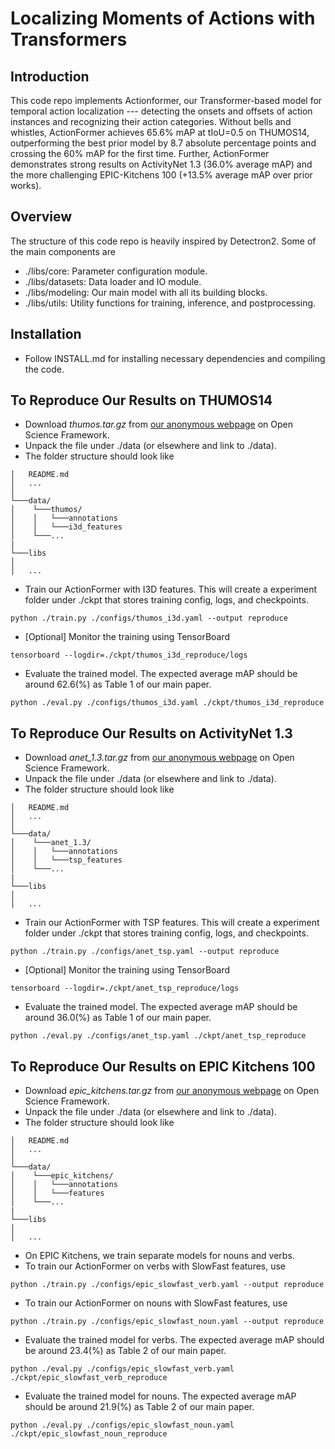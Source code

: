 # Localizing Moments of Actions with Transformers

## Introduction
This code repo implements Actionformer, our Transformer-based model for temporal action localization --- detecting the onsets and offsets of action instances and recognizing their action categories. Without bells and whistles, ActionFormer achieves 65.6% mAP at tIoU=0.5 on THUMOS14, outperforming the best prior model by 8.7 absolute percentage points and crossing the 60% mAP for the first time. Further, ActionFormer demonstrates strong results on ActivityNet 1.3 (36.0% average mAP) and the more challenging EPIC-Kitchens 100 (+13.5% average mAP over prior works).

## Overview
The structure of this code repo is heavily inspired by Detectron2. Some of the main components are
* ./libs/core: Parameter configuration module.
* ./libs/datasets: Data loader and IO module.
* ./libs/modeling: Our main model with all its building blocks.
* ./libs/utils: Utility functions for training, inference, and postprocessing.

## Installation
* Follow INSTALL.md for installing necessary dependencies and compiling the code.

## To Reproduce Our Results on THUMOS14
* Download *thumos.tar.gz* from [our anonymous webpage]() on Open Science Framework.
* Unpack the file under ./data (or elsewhere and link to ./data).
* The folder structure should look like
```
│   README.md
│   ...  
│
└───data/
│    └───thumos/
│    │	 └───annotations
│    │	 └───i3d_features   
│    └───...
|
└───libs
│
│   ...
```
* Train our ActionFormer with I3D features. This will create a experiment folder under ./ckpt that stores training config, logs, and checkpoints.
```shell
python ./train.py ./configs/thumos_i3d.yaml --output reproduce
```
* [Optional] Monitor the training using TensorBoard
```shell
tensorboard --logdir=./ckpt/thumos_i3d_reproduce/logs
```
* Evaluate the trained model. The expected average mAP should be around 62.6(%) as Table 1 of our main paper.
```shell
python ./eval.py ./configs/thumos_i3d.yaml ./ckpt/thumos_i3d_reproduce
```

## To Reproduce Our Results on ActivityNet 1.3
* Download *anet_1.3.tar.gz* from [our anonymous webpage]() on Open Science Framework.
* Unpack the file under ./data (or elsewhere and link to ./data).
* The folder structure should look like
```
│   README.md
│   ...  
│
└───data/
│    └───anet_1.3/
│    │	 └───annotations
│    │	 └───tsp_features   
│    └───...
|
└───libs
│
│   ...
```
* Train our ActionFormer with TSP features. This will create a experiment folder under ./ckpt that stores training config, logs, and checkpoints.
```shell
python ./train.py ./configs/anet_tsp.yaml --output reproduce
```
* [Optional] Monitor the training using TensorBoard
```shell
tensorboard --logdir=./ckpt/anet_tsp_reproduce/logs
```
* Evaluate the trained model. The expected average mAP should be around 36.0(%) as Table 1 of our main paper.
```shell
python ./eval.py ./configs/anet_tsp.yaml ./ckpt/anet_tsp_reproduce
```

## To Reproduce Our Results on EPIC Kitchens 100
* Download *epic_kitchens.tar.gz* from [our anonymous webpage]() on Open Science Framework.
* Unpack the file under ./data (or elsewhere and link to ./data).
* The folder structure should look like
```
│   README.md
│   ...  
│
└───data/
│    └───epic_kitchens/
│    │	 └───annotations
│    │	 └───features   
│    └───...
|
└───libs
│
│   ...
```
* On EPIC Kitchens, we train separate models for nouns and verbs.
* To train our ActionFormer on verbs with SlowFast features, use
```shell
python ./train.py ./configs/epic_slowfast_verb.yaml --output reproduce
```
* To train our ActionFormer on nouns with SlowFast features, use
```shell
python ./train.py ./configs/epic_slowfast_noun.yaml --output reproduce
```
* Evaluate the trained model for verbs. The expected average mAP should be around 23.4(%) as Table 2 of our main paper.
```shell
python ./eval.py ./configs/epic_slowfast_verb.yaml ./ckpt/epic_slowfast_verb_reproduce
```
* Evaluate the trained model for nouns. The expected average mAP should be around 21.9(%) as Table 2 of our main paper.
```shell
python ./eval.py ./configs/epic_slowfast_noun.yaml ./ckpt/epic_slowfast_noun_reproduce
```
